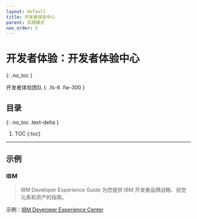 ```yaml
---
layout: default
title: 开发者体验中心
parent: 实践模式
nav_order: 5
---
```


# 开发者体验：开发者体验中心
{: .no_toc }

开发者体验团队
{: .fs-6 .fw-300 }

## 目录
{: .no_toc .text-delta }

1. TOC
{:toc}

---


## 示例

### IBM

> IBM Developer Experience Guide 为您提供 IBM 开发者品牌战略、视觉元素和资产的指南。

示例：[IBM Developer Experience Center](https://www.ibm.com/brand/experience-guides/developer/)

